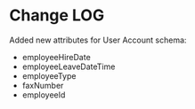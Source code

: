 # Change LOG

Added new attributes for User Account schema:
- employeeHireDate
- employeeLeaveDateTime
- employeeType
- faxNumber
- employeeId
